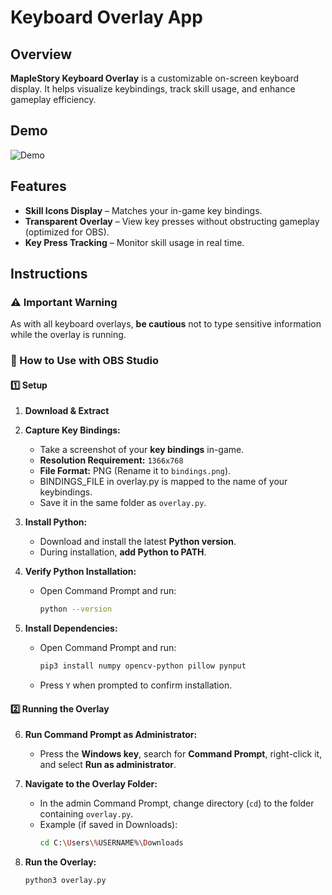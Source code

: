 # Keyboard Overlay App

## Overview
**MapleStory Keyboard Overlay** is a customizable on-screen keyboard display.
It helps visualize keybindings, track skill usage, and enhance gameplay efficiency.  

## Demo
![Demo](https://media1.giphy.com/media/v1.Y2lkPTc5MGI3NjExdGptcDBsemJlZmQzbWFndGVoNmt6OWl4YmMya3RpYnJ1cGF5ZmgyaCZlcD12MV9pbnRlcm5hbF9naWZfYnlfaWQmY3Q9Zw/xbLfDwJortkei5pvzr/giphy.gif)


## Features
- **Skill Icons Display** – Matches your in-game key bindings.  
- **Transparent Overlay** – View key presses without obstructing gameplay (optimized for OBS).  
- **Key Press Tracking** – Monitor skill usage in real time.  

## Instructions

### ⚠️ Important Warning  
As with all keyboard overlays, **be cautious** not to type sensitive information while the overlay is running.  

### 📌 How to Use with OBS Studio

#### **1️⃣ Setup**
1. **Download & Extract**    

2. **Capture Key Bindings:**  
   - Take a screenshot of your **key bindings** in-game.  
   - **Resolution Requirement:** `1366x768`  
   - **File Format:** PNG (Rename it to `bindings.png`).
   - BINDINGS_FILE in overlay.py is mapped to the name of your keybindings.
   - Save it in the same folder as `overlay.py`.  

3. **Install Python:**  
   - Download and install the latest **Python version**.  
   - During installation, **add Python to PATH**.  

4. **Verify Python Installation:**  
   - Open Command Prompt and run:  
     ```sh
     python --version
     ```
   
5. **Install Dependencies:**  
   - Open Command Prompt and run:  
     ```sh
     pip3 install numpy opencv-python pillow pynput
     ```
   - Press `Y` when prompted to confirm installation.  

#### **2️⃣ Running the Overlay**
6. **Run Command Prompt as Administrator:**  
   - Press the **Windows key**, search for **Command Prompt**, right-click it, and select **Run as administrator**.  

7. **Navigate to the Overlay Folder:**  
   - In the admin Command Prompt, change directory (`cd`) to the folder containing `overlay.py`.  
   - Example (if saved in Downloads):  
     ```sh
     cd C:\Users\%USERNAME%\Downloads
     ```

8. **Run the Overlay:**  
   ```sh
   python3 overlay.py
